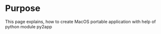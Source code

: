 # Purpose
This page explains, how to create MacOS portable application with help of python module py2app

